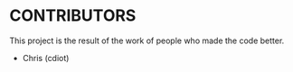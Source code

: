# CONTRIBUTORS

This project is the result of the work of people who made the code better.

-   Chris (cdiot)